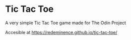 # Tic Tac Toe

A very simple Tic Tac Toe game made for The Odin Project

Accesible at https://redeminence.github.io/tic-tac-toe/
